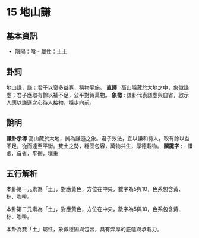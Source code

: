 # 15 地山謙

## 基本資訊
- 陰陽：陰 - 屬性：土土 
## 卦詞
地山謙，謙；君子以裒多益寡，稱物平施。
 **直譯** : 高山隱藏於大地之中，象徵謙虛；君子應取有餘以補不足，公平對待萬物。
 **象徵** : 謙卦代表謙虛與自省，啟示人應以謙遜之心待人接物，穩步向前。
## 說明
**謙卦示導** 高山藏於大地，誠為謙遜之象。君子效法，宜以謙和待人，取有餘以益不足，從而達至平衡。雙土之勢，穩固包容，萬物共生，厚德載物。
**關鍵字** : - 謙虛，自省，平衡，穩重
## 五行解析
本卦第一元素為「土」，對應黃色，方位在中央，數字為5與10，色系包含黃、棕、咖啡。

本卦第二元素為「土」，對應黃色，方位在中央，數字為5與10，色系包含黃、棕、咖啡。

本卦為雙「土」屬性，象徵穩固與包容，具有深厚的底蘊與承載力。

